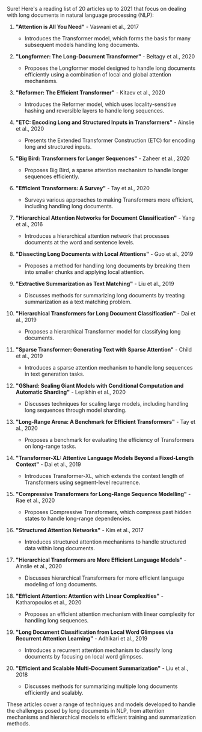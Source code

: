 Sure! Here's a reading list of 20 articles up to 2021 that focus on dealing with long documents in natural language processing (NLP):

1. **"Attention is All You Need"** - Vaswani et al., 2017
   - Introduces the Transformer model, which forms the basis for many subsequent models handling long documents.

2. **"Longformer: The Long-Document Transformer"** - Beltagy et al., 2020
   - Proposes the Longformer model designed to handle long documents efficiently using a combination of local and global attention mechanisms.

3. **"Reformer: The Efficient Transformer"** - Kitaev et al., 2020
   - Introduces the Reformer model, which uses locality-sensitive hashing and reversible layers to handle long sequences.

4. **"ETC: Encoding Long and Structured Inputs in Transformers"** - Ainslie et al., 2020
   - Presents the Extended Transformer Construction (ETC) for encoding long and structured inputs.

5. **"Big Bird: Transformers for Longer Sequences"** - Zaheer et al., 2020
   - Proposes Big Bird, a sparse attention mechanism to handle longer sequences efficiently.

6. **"Efficient Transformers: A Survey"** - Tay et al., 2020
   - Surveys various approaches to making Transformers more efficient, including handling long documents.

7. **"Hierarchical Attention Networks for Document Classification"** - Yang et al., 2016
   - Introduces a hierarchical attention network that processes documents at the word and sentence levels.

8. **"Dissecting Long Documents with Local Attentions"** - Guo et al., 2019
   - Proposes a method for handling long documents by breaking them into smaller chunks and applying local attention.

9. **"Extractive Summarization as Text Matching"** - Liu et al., 2019
   - Discusses methods for summarizing long documents by treating summarization as a text matching problem.

10. **"Hierarchical Transformers for Long Document Classification"** - Dai et al., 2019
    - Proposes a hierarchical Transformer model for classifying long documents.

11. **"Sparse Transformer: Generating Text with Sparse Attention"** - Child et al., 2019
    - Introduces a sparse attention mechanism to handle long sequences in text generation tasks.

12. **"GShard: Scaling Giant Models with Conditional Computation and Automatic Sharding"** - Lepikhin et al., 2020
    - Discusses techniques for scaling large models, including handling long sequences through model sharding.

13. **"Long-Range Arena: A Benchmark for Efficient Transformers"** - Tay et al., 2020
    - Proposes a benchmark for evaluating the efficiency of Transformers on long-range tasks.

14. **"Transformer-XL: Attentive Language Models Beyond a Fixed-Length Context"** - Dai et al., 2019
    - Introduces Transformer-XL, which extends the context length of Transformers using segment-level recurrence.

15. **"Compressive Transformers for Long-Range Sequence Modelling"** - Rae et al., 2020
    - Proposes Compressive Transformers, which compress past hidden states to handle long-range dependencies.

16. **"Structured Attention Networks"** - Kim et al., 2017
    - Introduces structured attention mechanisms to handle structured data within long documents.

17. **"Hierarchical Transformers are More Efficient Language Models"** - Ainslie et al., 2020
    - Discusses hierarchical Transformers for more efficient language modeling of long documents.

18. **"Efficient Attention: Attention with Linear Complexities"** - Katharopoulos et al., 2020
    - Proposes an efficient attention mechanism with linear complexity for handling long sequences.

19. **"Long Document Classification from Local Word Glimpses via Recurrent Attention Learning"** - Adhikari et al., 2019
    - Introduces a recurrent attention mechanism to classify long documents by focusing on local word glimpses.

20. **"Efficient and Scalable Multi-Document Summarization"** - Liu et al., 2018
    - Discusses methods for summarizing multiple long documents efficiently and scalably.

These articles cover a range of techniques and models developed to handle the challenges posed by long documents in NLP, from attention mechanisms and hierarchical models to efficient training and summarization methods.